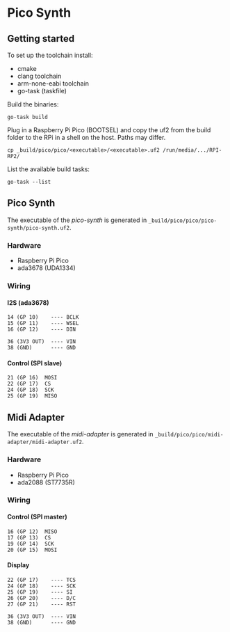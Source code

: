 # Pico Synth

## Getting started

To set up the toolchain install:
- cmake
- clang toolchain
- arm-none-eabi toolchain
- go-task (taskfile)

Build the binaries:

    go-task build

Plug in a Raspberry Pi Pico (BOOTSEL) and copy the uf2 from the build folder to
the RPi in a shell on the host. Paths may differ.

    cp _build/pico/pico/<executable>/<executable>.uf2 /run/media/.../RPI-RP2/

List the available build tasks:

    go-task --list


## Pico Synth

The executable of the _pico-synth_ is generated in
`_build/pico/pico/pico-synth/pico-synth.uf2`.

### Hardware

- Raspberry Pi Pico
- ada3678 (UDA1334)

### Wiring

#### I2S (ada3678)

    14 (GP 10)    ---- BCLK
    15 (GP 11)    ---- WSEL
    16 (GP 12)    ---- DIN

    36 (3V3 OUT)  ---- VIN
    38 (GND)      ---- GND

#### Control (SPI slave)

    21 (GP 16)  MOSI
    22 (GP 17)  CS
    24 (GP 18)  SCK
    25 (GP 19)  MISO

## Midi Adapter

The executable of the _midi-adapter_ is generated in
`_build/pico/pico/midi-adapter/midi-adapter.uf2`.

### Hardware

- Raspberry Pi Pico
- ada2088 (ST7735R)

### Wiring

#### Control (SPI master)

    16 (GP 12)  MISO
    17 (GP 13)  CS
    19 (GP 14)  SCK
    20 (GP 15)  MOSI

#### Display

    22 (GP 17)    ---- TCS
    24 (GP 18)    ---- SCK
    25 (GP 19)    ---- SI
    26 (GP 20)    ---- D/C
    27 (GP 21)    ---- RST

    36 (3V3 OUT)  ---- VIN
    38 (GND)      ---- GND
